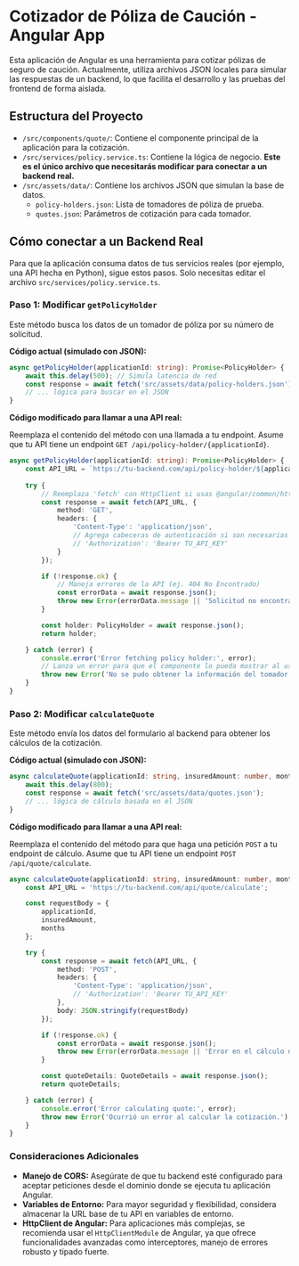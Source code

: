 # Cotizador de Póliza de Caución - Angular App

Esta aplicación de Angular es una herramienta para cotizar pólizas de seguro de caución. Actualmente, utiliza archivos JSON locales para simular las respuestas de un backend, lo que facilita el desarrollo y las pruebas del frontend de forma aislada.

## Estructura del Proyecto

-   `/src/components/quote/`: Contiene el componente principal de la aplicación para la cotización.
-   `/src/services/policy.service.ts`: Contiene la lógica de negocio. **Este es el único archivo que necesitarás modificar para conectar a un backend real.**
-   `/src/assets/data/`: Contiene los archivos JSON que simulan la base de datos.
    -   `policy-holders.json`: Lista de tomadores de póliza de prueba.
    -   `quotes.json`: Parámetros de cotización para cada tomador.

## Cómo conectar a un Backend Real

Para que la aplicación consuma datos de tus servicios reales (por ejemplo, una API hecha en Python), sigue estos pasos. Solo necesitas editar el archivo `src/services/policy.service.ts`.

### Paso 1: Modificar `getPolicyHolder`

Este método busca los datos de un tomador de póliza por su número de solicitud.

**Código actual (simulado con JSON):**
```typescript
async getPolicyHolder(applicationId: string): Promise<PolicyHolder> {
    await this.delay(500); // Simula latencia de red
    const response = await fetch('src/assets/data/policy-holders.json');
    // ... lógica para buscar en el JSON
}
```

**Código modificado para llamar a una API real:**

Reemplaza el contenido del método con una llamada a tu endpoint. Asume que tu API tiene un endpoint `GET /api/policy-holder/{applicationId}`.

```typescript
async getPolicyHolder(applicationId: string): Promise<PolicyHolder> {
    const API_URL = `https://tu-backend.com/api/policy-holder/${applicationId}`;
    
    try {
        // Reemplaza 'fetch' con HttpClient si usas @angular/common/http
        const response = await fetch(API_URL, {
            method: 'GET',
            headers: {
                'Content-Type': 'application/json',
                // Agrega cabeceras de autenticación si son necesarias
                // 'Authorization': 'Bearer TU_API_KEY'
            }
        });

        if (!response.ok) {
            // Maneja errores de la API (ej. 404 No Encontrado)
            const errorData = await response.json();
            throw new Error(errorData.message || 'Solicitud no encontrada.');
        }

        const holder: PolicyHolder = await response.json();
        return holder;

    } catch (error) {
        console.error('Error fetching policy holder:', error);
        // Lanza un error para que el componente lo pueda mostrar al usuario
        throw new Error('No se pudo obtener la información del tomador.');
    }
}
```

### Paso 2: Modificar `calculateQuote`

Este método envía los datos del formulario al backend para obtener los cálculos de la cotización.

**Código actual (simulado con JSON):**
```typescript
async calculateQuote(applicationId: string, insuredAmount: number, months: number): Promise<QuoteDetails> {
    await this.delay(800);
    const response = await fetch('src/assets/data/quotes.json');
    // ... lógica de cálculo basada en el JSON
}
```

**Código modificado para llamar a una API real:**

Reemplaza el contenido del método para que haga una petición `POST` a tu endpoint de cálculo. Asume que tu API tiene un endpoint `POST /api/quote/calculate`.

```typescript
async calculateQuote(applicationId: string, insuredAmount: number, months: number): Promise<QuoteDetails> {
    const API_URL = 'https://tu-backend.com/api/quote/calculate';

    const requestBody = {
        applicationId,
        insuredAmount,
        months
    };

    try {
        const response = await fetch(API_URL, {
            method: 'POST',
            headers: {
                'Content-Type': 'application/json',
                // 'Authorization': 'Bearer TU_API_KEY'
            },
            body: JSON.stringify(requestBody)
        });

        if (!response.ok) {
            const errorData = await response.json();
            throw new Error(errorData.message || 'Error en el cálculo del servidor.');
        }

        const quoteDetails: QuoteDetails = await response.json();
        return quoteDetails;

    } catch (error) {
        console.error('Error calculating quote:', error);
        throw new Error('Ocurrió un error al calcular la cotización.');
    }
}
```

### Consideraciones Adicionales

-   **Manejo de CORS:** Asegúrate de que tu backend esté configurado para aceptar peticiones desde el dominio donde se ejecuta tu aplicación Angular.
-   **Variables de Entorno:** Para mayor seguridad y flexibilidad, considera almacenar la URL base de tu API en variables de entorno.
-   **HttpClient de Angular:** Para aplicaciones más complejas, se recomienda usar el `HttpClientModule` de Angular, ya que ofrece funcionalidades avanzadas como interceptores, manejo de errores robusto y tipado fuerte.